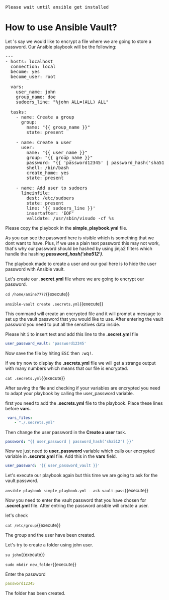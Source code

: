 <kbd>Please wait until ansible get installed</kbd>

# How to use Ansible Vault?

Let 's say we would like to encrypt a file where we are going to store a password. Our Ansible playbook will be the following:

<pre class="file" data-target="clipboard">
---
- hosts: localhost
  connection: local
  become: yes
  become_user: root
  
  vars:
    user_name: john
    group_name: doe
    sudoers_line: "%john ALL=(ALL) ALL"
    
  tasks:
    - name: Create a group
      group:
        name: "{{ group_name }}"
        state: present

    - name: Create a user
      user:
        name: "{{ user_name }}"
        group: "{{ group_name }}"
        password: "{{ 'password12345' | password_hash('sha512') }}"
        shell: /bin/bash
        create_home: yes
        state: present
        
    - name: Add user to sudoers 
      lineinfile:
        dest: /etc/sudoers
        state: present
        line: '{{ sudoers_line }}'
        insertafter: 'EOF'
        validate: /usr/sbin/visudo -cf %s
</pre>

Please copy the playbook in the  **simple_playbook.yml** file.

As you can see the password here is visible which is something that we dont want to have. Plus, if we use a plain text password this may not work, that's why our password should be hashed by using jinja2 filters which handle the hashing ***password_hash('sha512')***.

The playbook made to create a user and our goal here is to hide the user password with Ansible vault.

Let's create our **.secret.yml** file where we are going to encrypt our password.

`cd /home/amine7777`{{execute}}

`ansible-vault create .secrets.yml`{{execute}}

This command will create an encrypted file and it will prompt a message to set up the vault password that you would like to use. After entering the vault password you need to put all the sensitives data inside.

Please hit  <kbd>i</kbd> to insert text and add this line to the **.secret.yml** file 

```yaml
user_password_vault: 'password12345'

```
Now save the file by hiting 
 <kbd>ESC</kbd>  then <kbd>:wq!</kbd>.

If we try now to display the **.secrets.yml** file we will get a strange output with many numbers which means that our file is encrypted.

`cat .secrets.yml`{{execute}}

After saving the file and checking if your variables are encrypted you need to adapt your playbook by calling the user_password variable.

first you need to add the **.secrets.yml** file to the playbook. Place these lines before **vars**.

```yaml
 vars_files:
    - "./.secrets.yml"
```
Then change the user password in the **Create a user** task.

```yaml
password: "{{ user_password | password_hash('sha512') }}"
```

Now we just need to **user_password** variable which calls our encrypted variable in **.secrets.yml** file. Add this in the **vars** field.

```yaml
user_password: '{{ user_password_vault }}'
```



Let's execute our playbook again but this time we are going to ask for the vault password.

`ansible-playbook simple_playbook.yml --ask-vault-pass`{{execute}}

Now you need to enter the vault password that you have chosen for **.secret.yml** file. After entring the password ansible will create a user.

let's check

`cat /etc/group`{{execute}}

The group and the user have been created.

Let's try to create a folder using john user.

`su john`{{execute}}

`sudo mkdir new_folder`{{execute}}

Enter the password

```yaml
password12345
```

The folder has been created.




 
